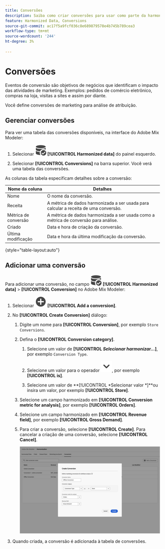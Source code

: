 ```yaml
---
title: Conversões
description: Saiba como criar conversões para usar como parte da harmonização de dados no Adobe Mix Modeler.
feature: Harmonized Data, Conversions
source-git-commit: ac17f5a9fcf036c8e689879578e4b745b789cea3
workflow-type: tm+mt
source-wordcount: '244'
ht-degree: 3%

---
```



# Conversões

Eventos de conversão são objetivos de negócios que identificam o impacto das atividades de marketing. Exemplos: pedidos de comércio eletrônico, compras na loja, visitas a sites e assim por diante.

Você define conversões de marketing para análise de atribuição.

## Gerenciar conversões

Para ver uma tabela das conversões disponíveis, na interface do Adobe Mix Modeler:

1. Selecionar ![DataSearch](../assets/icons/DataCheck.svg) **[!UICONTROL Harmonized data]** do painel esquerdo.

1. Selecionar **[!UICONTROL Conversions]** na barra superior. Você verá uma tabela das conversões.

As colunas da tabela especificam detalhes sobre a conversão:

| Nome da coluna | Detalhes |
| --- | ---|
| Nome | O nome da conversão. |
| Receita | A métrica de dados harmonizada a ser usada para calcular a receita de uma conversão. |
| Métrica de conversão | A métrica de dados harmonizada a ser usada como a métrica de conversão para análise. |
| Criado | Data e hora de criação da conversão. |
| Última modificação | Data e hora da última modificação da conversão. |

{style="table-layout:auto"}

## Adicionar uma conversão

Para adicionar uma conversão, no campo ![DataSearch](../assets/icons/DataCheck.svg) **[!UICONTROL Harmonized data]** > **[!UICONTROL Conversion]** no Adobe Mix Modeler:

1. Selecionar ![Adicionar](../assets/icons/AddCircle.svg) **[!UICONTROL Add a conversion]**.

1. No **[!UICONTROL Create Conversion]** diálogo:

   1. Digite um nome para **[!UICONTROL Conversion]**, por exemplo `Store Conversions`.

   1. Defina o **[!UICONTROL Conversion category]**.

      1. Selecione um valor de **[!UICONTROL *Selecionar harmonizar...*]**, por exemplo `Conversion Type`.

      1. Selecione um valor para o operador ![Divisa](../assets/icons/ChevronDown.svg), por exemplo **[!UICONTROL is]**.

      1. Selecione um valor de **[!UICONTROL *Selecionar valor *]**ou insira um valor, por exemplo **[!UICONTROL Store]**.

   1. Selecione um campo harmonizado em **[!UICONTROL Conversion metric for analysis]**, por exemplo **[!UICONTROL Orders]**.

   1. Selecione um campo harmonizado em **[!UICONTROL Revenue field]**, por exemplo **[!UICONTROL Gross Demand]**.

   1. Para criar a conversão, selecione **[!UICONTROL Create]**. Para cancelar a criação de uma conversão, selecione **[!UICONTROL Cancel]**.

      ![Texto alternativo](../assets/create-conversion.png)

1. Quando criada, a conversão é adicionada à tabela de conversões.
